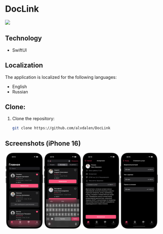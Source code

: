 # DocLink

<img src="https://img.shields.io/badge/Swift-5+-orange?logo=swift&logoColor=orange&color=orange&labelColor=white" height="35" />

## Technology
- SwiftUI
  
## Localization

The application is localized for the following languages:

- English  
- Russian 

## Clone:
1. Clone the repository:
   ```bash
   git clone https://github.com/alvdalen/DocLink
   ```
## Screenshots (iPhone 16)
![App Cover](assets/screenshots/1.png)
